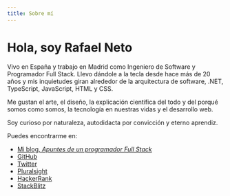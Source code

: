 ```yaml
---
title: Sobre mí
---
```


<h1>Hola, soy Rafael Neto</h1>

Vivo en España y trabajo en Madrid como Ingeniero de Software y Programador Full Stack. Llevo dándole a la tecla desde hace más de 20 años y mis inquietudes giran alrededor de la arquitectura de software, .NET, TypeScript, JavaScript, HTML y CSS.

Me gustan el arte, el diseño, la explicación científica del todo y del porqué somos como somos, la tecnología en nuestras vidas y el desarrollo web.

Soy curioso por naturaleza, autodidacta por convicción y eterno aprendiz.

Puedes encontrarme en:
  - [Mi blog, _Apuntes de un programador Full Stack_](./blog)
  - [GitHub](https://github.com/rneto/)
  - [Twitter](https://twitter.com/rneto)
  - [Pluralsight](https://app.pluralsight.com/profile/rneto)
  - [HackerRank](https://www.hackerrank.com/rneto)
  - [StackBlitz](https://stackblitz.com/@rneto)


<style lang="stylus" scoped>
p
  font-size 18px
</style>